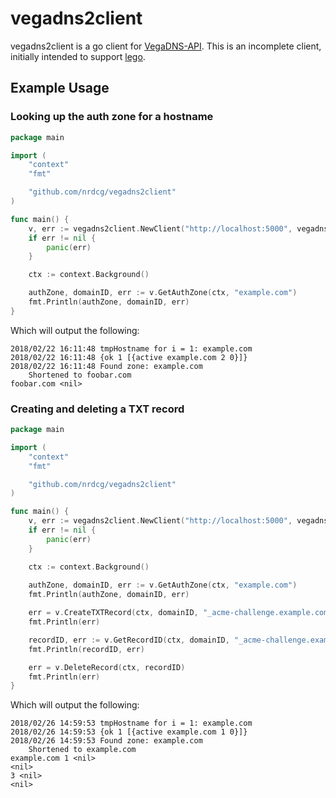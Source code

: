 # vegadns2client

vegadns2client is a go client for [VegaDNS-API](https://github.com/shupp/VegaDNS-API).  This is an incomplete client, initially intended to support [lego](https://github.com/xenolf/lego).

## Example Usage

### Looking up the auth zone for a hostname

```go
package main

import (
	"context"
    "fmt"

    "github.com/nrdcg/vegadns2client"
)

func main() {
    v, err := vegadns2client.NewClient("http://localhost:5000", vegadns2client.WithOAuth("mykey", "mysecret"))
	if err != nil {
		panic(err)
	}

	ctx := context.Background()

    authZone, domainID, err := v.GetAuthZone(ctx, "example.com")
    fmt.Println(authZone, domainID, err)
}
```

Which will output the following:

```
2018/02/22 16:11:48 tmpHostname for i = 1: example.com
2018/02/22 16:11:48 {ok 1 [{active example.com 2 0}]}
2018/02/22 16:11:48 Found zone: example.com
	Shortened to foobar.com
foobar.com <nil>
```

### Creating and deleting a TXT record

```go
package main

import (
	"context"
	"fmt"

	"github.com/nrdcg/vegadns2client"
)

func main() {
	v, err := vegadns2client.NewClient("http://localhost:5000", vegadns2client.WithOAuth("mykey", "mysecret"))
	if err != nil {
		panic(err)
	}

	ctx := context.Background()
	
	authZone, domainID, err := v.GetAuthZone(ctx, "example.com")
	fmt.Println(authZone, domainID, err)

	err = v.CreateTXTRecord(ctx, domainID, "_acme-challenge.example.com", "test challenge", 25)
	fmt.Println(err)

	recordID, err := v.GetRecordID(ctx, domainID, "_acme-challenge.example.com", "TXT")
	fmt.Println(recordID, err)

	err = v.DeleteRecord(ctx, recordID)
	fmt.Println(err)
}
```

Which will output the following:

```
2018/02/26 14:59:53 tmpHostname for i = 1: example.com
2018/02/26 14:59:53 {ok 1 [{active example.com 1 0}]}
2018/02/26 14:59:53 Found zone: example.com
	Shortened to example.com
example.com 1 <nil>
<nil>
3 <nil>
<nil>
```
